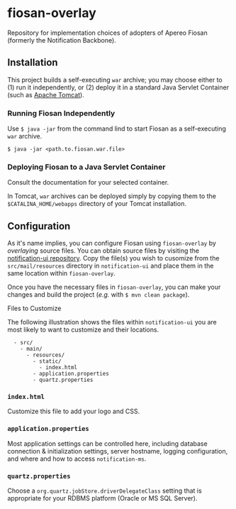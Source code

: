 # fiosan-overlay

Repository for implementation choices of adopters of Apereo Fiosan (formerly the Notification
Backbone).

## Installation

This project builds a self-executing `war` archive;  you may choose either to (1) run it
independently, or (2) deploy it in a standard Java Servlet Container (such as [Apache Tomcat][]).

### Running Fiosan Independently

Use `$ java -jar` from the command lind to start Fiosan as a self-executing `war` archive.

```console
$ java -jar <path.to.fiosan.war.file>
```

### Deploying Fiosan to a Java Servlet Container

Consult the documentation for your selected container.

In Tomcat, `war` archives can be deployed simply by copying them to the `$CATALINA_HOME/webapps`
directory of your Tomcat installation.

## Configuration

As it's name implies, you can configure Fiosan using `fiosan-overlay` by _overlaying_ source files.
You can obtain source files by visiting the [notification-ui repository][].  Copy the file(s) you
wish to cusomize from the `src/mail/resources` directory in `notification-ui` and place them in the
same location within `fiosan-overlay`.

Once you have the necessary files in `fiosan-overlay`, you can make your changes and build the
project (_e.g._ with `$ mvn clean package`).

Files to Customize

The following illustration shows the files within `notification-ui` you are most likely to want to
customize and their locations.

```
  - src/
    - main/
      - resources/
        - static/
          - index.html
        - application.properties
        - quartz.properties
```

### `index.html`

Customize this file to add your logo and CSS.

### `application.properties`

Most application settings can be controlled here, including database connection & initialization
settings, server hostname, logging configuration, and where and how to access `notification-ms`.

### `quartz.properties`

Choose a `org.quartz.jobStore.driverDelegateClass` setting that is appropriate for your RDBMS
platform (Oracle or MS SQL Server).


[Apache Tomcat]: http://tomcat.apache.org/
[notification-ui repository]: https://github.com/uoe-is-apps/notification-ui
